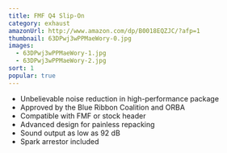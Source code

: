 ```yaml
---
title: FMF Q4 Slip-On
category: exhaust
amazonUrl: http://www.amazon.com/dp/B0018EQZJC/?afp=1
thumbnail: 63DPwj3wPPMaeWory-0.jpg
images:
  - 63DPwj3wPPMaeWory-1.jpg
  - 63DPwj3wPPMaeWory-2.jpg
sort: 1
popular: true
---
```


* Unbelievable noise reduction in high-performance package
* Approved by the Blue Ribbon Coalition and ORBA
* Compatible with FMF or stock header
* Advanced design for painless repacking
* Sound output as low as 92 dB
* Spark arrestor included

